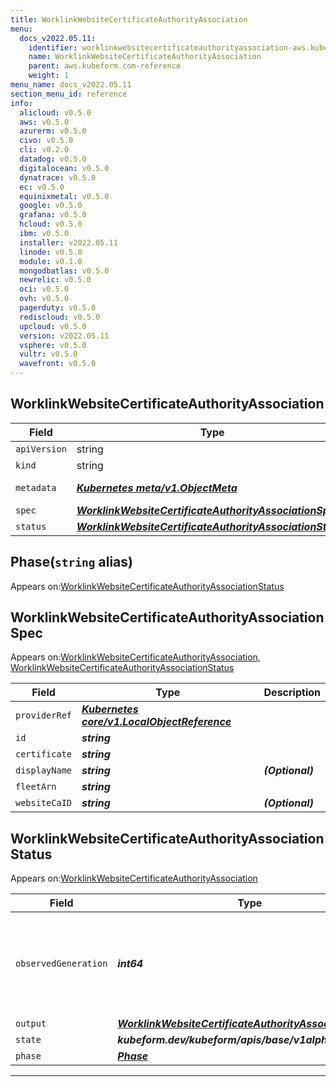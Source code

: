 ```yaml
---
title: WorklinkWebsiteCertificateAuthorityAssociation
menu:
  docs_v2022.05.11:
    identifier: worklinkwebsitecertificateauthorityassociation-aws.kubeform.com
    name: WorklinkWebsiteCertificateAuthorityAssociation
    parent: aws.kubeform.com-reference
    weight: 1
menu_name: docs_v2022.05.11
section_menu_id: reference
info:
  alicloud: v0.5.0
  aws: v0.5.0
  azurerm: v0.5.0
  civo: v0.5.0
  cli: v0.2.0
  datadog: v0.5.0
  digitalocean: v0.5.0
  dynatrace: v0.5.0
  ec: v0.5.0
  equinixmetal: v0.5.0
  google: v0.5.0
  grafana: v0.5.0
  hcloud: v0.5.0
  ibm: v0.5.0
  installer: v2022.05.11
  linode: v0.5.0
  module: v0.1.0
  mongodbatlas: v0.5.0
  newrelic: v0.5.0
  oci: v0.5.0
  ovh: v0.5.0
  pagerduty: v0.5.0
  rediscloud: v0.5.0
  upcloud: v0.5.0
  version: v2022.05.11
  vsphere: v0.5.0
  vultr: v0.5.0
  wavefront: v0.5.0
---
```


## WorklinkWebsiteCertificateAuthorityAssociation
| Field | Type | Description |
| ------ | ----- | ----------- |
| `apiVersion` | string | `aws.kubeform.com/v1alpha1` |
|    `kind` | string | `WorklinkWebsiteCertificateAuthorityAssociation` |
| `metadata` | ***[Kubernetes meta/v1.ObjectMeta](https://v1-22.docs.kubernetes.io/docs/reference/generated/kubernetes-api/v1.22/#objectmeta-v1-meta)***|Refer to the Kubernetes API documentation for the fields of the `metadata` field.|
| `spec` | ***[WorklinkWebsiteCertificateAuthorityAssociationSpec](#worklinkwebsitecertificateauthorityassociationspec)***||
| `status` | ***[WorklinkWebsiteCertificateAuthorityAssociationStatus](#worklinkwebsitecertificateauthorityassociationstatus)***||
## Phase(`string` alias)

Appears on:[WorklinkWebsiteCertificateAuthorityAssociationStatus](#worklinkwebsitecertificateauthorityassociationstatus)

## WorklinkWebsiteCertificateAuthorityAssociationSpec

Appears on:[WorklinkWebsiteCertificateAuthorityAssociation](#worklinkwebsitecertificateauthorityassociation), [WorklinkWebsiteCertificateAuthorityAssociationStatus](#worklinkwebsitecertificateauthorityassociationstatus)

| Field | Type | Description |
| ------ | ----- | ----------- |
| `providerRef` | ***[Kubernetes core/v1.LocalObjectReference](https://v1-22.docs.kubernetes.io/docs/reference/generated/kubernetes-api/v1.22/#localobjectreference-v1-core)***||
| `id` | ***string***||
| `certificate` | ***string***||
| `displayName` | ***string***| ***(Optional)*** |
| `fleetArn` | ***string***||
| `websiteCaID` | ***string***| ***(Optional)*** |
## WorklinkWebsiteCertificateAuthorityAssociationStatus

Appears on:[WorklinkWebsiteCertificateAuthorityAssociation](#worklinkwebsitecertificateauthorityassociation)

| Field | Type | Description |
| ------ | ----- | ----------- |
| `observedGeneration` | ***int64***| ***(Optional)*** Resource generation, which is updated on mutation by the API Server.|
| `output` | ***[WorklinkWebsiteCertificateAuthorityAssociationSpec](#worklinkwebsitecertificateauthorityassociationspec)***| ***(Optional)*** |
| `state` | ***kubeform.dev/kubeform/apis/base/v1alpha1.State***| ***(Optional)*** |
| `phase` | ***[Phase](#phase)***| ***(Optional)*** |
---
